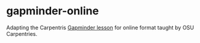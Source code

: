 # gapminder-online
Adapting the Carpentris [Gapminder lesson](http://swcarpentry.github.io/python-novice-gapminder/) for online format taught by OSU Carpentries.
